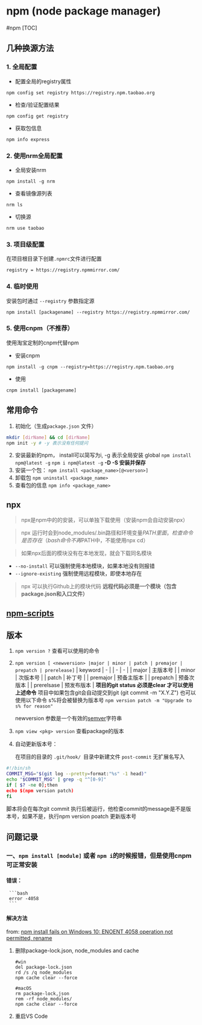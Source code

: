 # npm (node package manager)
#npm
[TOC]


## 几种换源方法

### 1. 全局配置

- 配置全局的registry属性

```shell
npm config set registry https://registry.npm.taobao.org
```

- 检查/验证配置结果

```shell
npm config get registry
```

- 获取包信息

```shell
npm info express
```



### 2. 使用nrm全局配置

- 全局安装nrm

```shell
npm install -g nrm
```

- 查看镜像源列表

```shell
nrm ls
```

- 切换源

```shell
nrm use taobao
```



### 3. 项目级配置

在项目根目录下创建`.npmrc`文件进行配置

```
registry = https://registry.npmmirror.com/
```

### 4. 临时使用

安装包时通过 `--registry` 参数指定源

```shell 
npm install [packagename] --registry https://registry.npmmirror.com/
```

### 5. 使用cnpm（不推荐）

使用淘宝定制的cnpm代替npm

- 安装cnpm

```shell
npm install -g cnpm --registry=https://registry.npm.taobao.org
```

- 使用

```shell
cnpm install [packagename]
```



## 常用命令

1. 初始化（生成`package.json` 文件）

```bash
mkdir [dirName] && cd [dirName]
npm init -y # -y 表示没有任何提问
```
2. 安装最新的npm， install可以简写为i, -g 表示全局安装 global
`npm install npm@latest -g` 
`npm i npm@latest -g`
**-D -S 安装并保存**
3. 安装一个包：
`npm install <package_name>[@<verson>]`
4. 卸载包
`npm uninstall <package_name>`
5. 查看包的信息
`npm info <package_name>`

## npx
> npx是npm中的的安装，可以单独下载使用（安装npm会自动安装npx）

> npx 运行时会到node_modules/.bin路径和环境变量$PATH里面，检查命令是否存在
（bash 命令不再$PATH中，不能使用npx cd）

> 如果npx后面的模块没有在本地发现，就会下载同名模块

- `--no-install` 可以强制使用本地模块，如果本地没有则报错
- `--ignore-existing` 强制使用远程模块，即使本地存在

> npx 可以执行Github上的模块代码 **远程代码必须是一个模块（包含package.json和入口文件）**

## [npm-scripts](https://docs.npmjs.com/misc/scripts)

## 版本
 1. `npm version ?` 查看可以使用的命令

 2. `npm version [ <newversion> |major | minor | patch | premajor | prepatch | prerelease]`
    | keyword | - |
    | - | - |
    | major | 主版本号 |
    | minor | 次版本号 |
    | patch | 补丁号 |
    | premajor | 预备主版本 | 
    | prepatch | 预备次版本 |
    | prerelsase | 预发布版本 |
    **项目的git status 必须是clear 才可以使用上述命令**
    项目中如果包含git会自动提交到git (git commit -m "X.Y.Z")
    也可以使用以下命令 s%将会被替换为版本号
    `npm version patch -m "Upgrade to s% for reason"`

    newversion 参数是一个有效的[semver](https://semver.org/lang/zh-CN/)字符串

  3. `npm view <pkg> version` 查看package的版本 

  4.  自动更新版本号：

      在项目的目录的 `.git/hook/ `目录中新建文件 `post-commit` 无扩展名写入

```bash
#!/bin/sh
COMMIT_MSG="$(git log --pretty=format:"%s" -1 head)"
echo "$COMMIT_MSG" | grep -q "^[0-9]"
if [ $? -ne 0];then
echo $(npm version patch)
fi
```


脚本将会在每次git commit 执行后被运行，他检查commit的message是不是版本号，如果不是，执行npm version poatch 更新版本号

## 问题记录
### 一、`npm install [module]` 或者 `npm i`的时候报错，但是使用cnpm可正常安装
#### 错误：
     ```bash
     error -4058
     ```

#### 解决方法
from: [npm install fails on Windows 10: ENOENT 4058 operation not permitted, rename](https://blog.josequinto.com/2017/06/23/npm-install-fails-on-windows-10-enoent-4058-operation-not-permitted-rename/#Environment)

1. 删除package-lock.json, node_modules and cache
    ```shell 
    #win
   del package-lock.json
   rd /s /q node_modules
   npm cache clear --force
    ```
    ```shell
    #macOS
    rm package-lock,json
    rem -rf node_modules/
    npm cache clear --force
    ```

2. 重启VS Code

